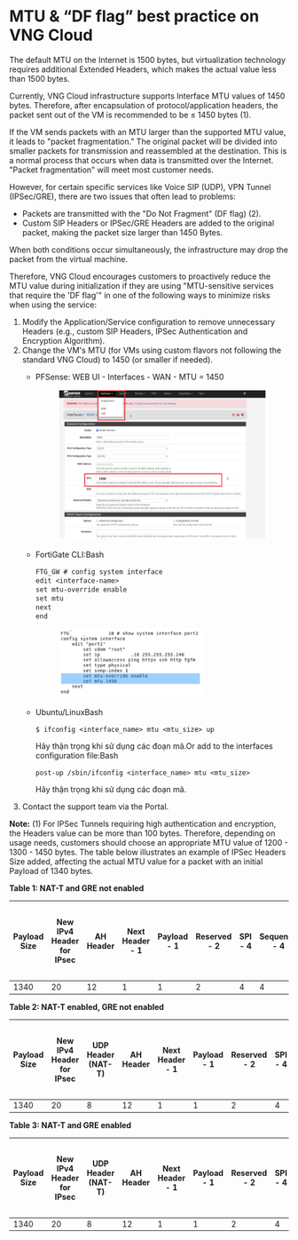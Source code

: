 # MTU & “DF flag” best practice on VNG Cloud

The default MTU on the Internet is 1500 bytes, but virtualization technology requires additional Extended Headers, which makes the actual value less than 1500 bytes.

Currently, VNG Cloud infrastructure supports Interface MTU values of 1450 bytes. Therefore, after encapsulation of protocol/application headers, the packet sent out of the VM is recommended to be ≤ 1450 bytes (1).

If the VM sends packets with an MTU larger than the supported MTU value, it leads to "packet fragmentation." The original packet will be divided into smaller packets for transmission and reassembled at the destination. This is a normal process that occurs when data is transmitted over the Internet. "Packet fragmentation" will meet most customer needs.

However, for certain specific services like Voice SIP (UDP), VPN Tunnel (IPSec/GRE), there are two issues that often lead to problems:

* Packets are transmitted with the "Do Not Fragment" (DF flag) (2).
* Custom SIP Headers or IPSec/GRE Headers are added to the original packet, making the packet size larger than 1450 Bytes.

When both conditions occur simultaneously, the infrastructure may drop the packet from the virtual machine.

Therefore, VNG Cloud encourages customers to proactively reduce the MTU value during initialization if they are using "MTU-sensitive services that require the 'DF flag'" in one of the following ways to minimize risks when using the service:

1. Modify the Application/Service configuration to remove unnecessary Headers (e.g., custom SIP Headers, IPSec Authentication and Encryption Algorithm).
2. Change the VM's MTU (for VMs using custom flavors not following the standard VNG Cloud) to 1450 (or smaller if needed).
   *   PFSense: WEB UI - Interfaces - WAN - MTU = 1450&#x20;

       <figure><img src="../../../../.gitbook/assets/image (7) (1) (1) (1) (1) (1) (1) (1) (1) (1) (1) (1) (1) (1).png" alt=""><figcaption></figcaption></figure>
   *   FortiGate CLI:Bash

       ```
       FTG_GW # config system interface
       edit <interface-name>
       set mtu-override enable
       set mtu 
       next
       end
       ```

       <figure><img src="../../../../.gitbook/assets/image (8) (1) (1) (1) (1) (1) (1) (1) (1) (1) (1) (1) (1) (1).png" alt="" width="260"><figcaption></figcaption></figure>
   *   Ubuntu/LinuxBash

       ```
       $ ifconfig <interface_name> mtu <mtu_size> up
       ```

       Hãy thận trọng khi sử dụng các đoạn mã.Or add to the interfaces configuration file:Bash

       ```
       post-up /sbin/ifconfig <interface_name> mtu <mtu_size>
       ```

       Hãy thận trọng khi sử dụng các đoạn mã.
3. Contact the support team via the Portal.

**Note:** (1) For IPSec Tunnels requiring high authentication and encryption, the Headers value can be more than 100 bytes. Therefore, depending on usage needs, customers should choose an appropriate MTU value of 1200 - 1300 - 1450 bytes. The table below illustrates an example of IPSec Headers Size added, affecting the actual MTU value for a packet with an initial Payload of 1340 bytes.

**Table 1: NAT-T and GRE not enabled**

| Payload Size | New IPv4 Header for IPsec | AH Header | Next Header - 1 | Payload - 1 | Reserved - 2 | SPI - 4 | Sequence - 4 | AH Digest | ESP Header | SPI - 4 | Sequence - 4 | ESP IV | Original IPv4 Header | Original IPv4 Payload | ESP Trailer | ESP Pad - 2 | Pad Length - 1 | Next Header - 1 | ESP ICV - 32 | Total IPsec Packet Size sending out from VM |
| ------------ | ------------------------- | --------- | --------------- | ----------- | ------------ | ------- | ------------ | --------- | ---------- | ------- | ------------ | ------ | -------------------- | --------------------- | ----------- | ----------- | -------------- | --------------- | ------------ | ------------------------------------------- |
| 1340         | 20                        | 12        | 1               | 1           | 2            | 4       | 4            | 12        | 8          | 4       | 4            | 16     | 20                   | 1320                  | 36          | 2           | 1              | 1               | 32           | 1444                                        |

**Table 2: NAT-T enabled, GRE not enabled**

| Payload Size | New IPv4 Header for IPsec | UDP Header (NAT-T) | AH Header | Next Header - 1 | Payload - 1 | Reserved - 2 | SPI - 4 | Sequence - 4 | AH Digest | ESP Header | SPI - 4 | Sequence - 4 | ESP IV | Original IPv4 Header | Original IPv4 Payload | ESP Trailer | ESP Pad - 2 | Pad Length - 1 | Next Header - 1 | ESP ICV - 32 | Total IPsec Packet Size sending out from VM |
| ------------ | ------------------------- | ------------------ | --------- | --------------- | ----------- | ------------ | ------- | ------------ | --------- | ---------- | ------- | ------------ | ------ | -------------------- | --------------------- | ----------- | ----------- | -------------- | --------------- | ------------ | ------------------------------------------- |
| 1340         | 20                        | 8                  | 12        | 1               | 1           | 2            | 4       | 4            | 12        | 8          | 4       | 4            | 16     | 20                   | 1320                  | 36          | 2           | 1              | 1               | 32           | 1452                                        |

**Table 3: NAT-T and GRE enabled**

| Payload Size | New IPv4 Header for IPsec | UDP Header (NAT-T) | AH Header | Next Header - 1 | Payload - 1 | Reserved - 2 | SPI - 4 | Sequence - 4 | AH Digest | ESP Header | SPI - 4 | Sequence - 4 | ESP IV | New IPv4 Header for GRE | GRE Header + Tunnel Key | Original IPv4 Header | Original IPv4 Payload | ESP Trailer | ESP Pad - 6 | Pad Length - 1 | Next Header - 1 | ESP ICV - 32 | Total IPsec Packet Size sending out from VM |
| ------------ | ------------------------- | ------------------ | --------- | --------------- | ----------- | ------------ | ------- | ------------ | --------- | ---------- | ------- | ------------ | ------ | ----------------------- | ----------------------- | -------------------- | --------------------- | ----------- | ----------- | -------------- | --------------- | ------------ | ------------------------------------------- |
| 1340         | 20                        | 8                  | 12        | 1               | 1           | 2            | 4       | 4            | 12        | 8          | 4       | 4            | 16     | 20                      | 8                       | 20                   | 1320                  | 40          | 6           | 1              | 1               | 32           | 1484                                        |
